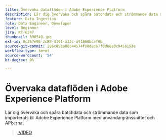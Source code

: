 ```yaml
---
title: Övervaka dataflöden i Adobe Experience Platform
description: Lär dig övervaka och spåra batchdata och strömmande data som importerats till Adobe Experience Platform med användargränssnittet och API:er
feature: Data Ingestion
role: Data Engineer, Developer
level: Beginner
jira: KT-6547
thumbnail: 330549.jpg
exl-id: 8c257e96-2c89-4191-a33c-a91860bcef0b
source-git-commit: 286c85aa88d44574f00ded67f0de8e0c945a153e
workflow-type: tm+mt
source-wordcount: '54'
ht-degree: 0%

---
```


# Övervaka dataflöden i Adobe Experience Platform

Lär dig övervaka och spåra batchdata och strömmande data som importerats till Adobe Experience Platform med användargränssnittet och API:erna.

>[!VIDEO](https://video.tv.adobe.com/v/3409475?learn=on&enablevpops)
